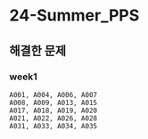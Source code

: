 # 24-Summer_PPS

## 해결한 문제
### week1
	A001, A004, A006, A007
	A008, A009, A013, A015
	A017, A018, A019, A020
	A021, A022, A026, A028
	A031, A033, A034, A035